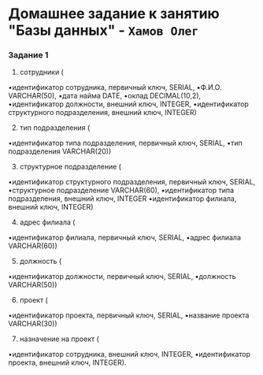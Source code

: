 # Домашнее задание к занятию "Базы данных" - `Хамов Олег`

### Задание 1

1. сотрудники (

•идентификатор сотрудника, первичный ключ, SERIAL,
•Ф.И.О. VARCHAR(50),
•дата найма DATE,
•оклад DECIMAL(10,2),
•идентификатор должности, внешний ключ, INTEGER,
•идентификатор структурного подразделения, внешний ключ, INTEGER)

2. тип подразделения (

•идентификатор типа подразделения, первичный ключ, SERIAL,
•тип подразделения VARCHAR(20))

3. структурное подразделение (

•идентификатор структурного подразделения, первичный ключ, SERIAL,
•структурное подразделение VARCHAR(60),
•идентификатор типа подразделения, внешний ключ, INTEGER
•идентификатор филиала, внешний ключ, INTEGER)

4. адрес филиала (

•идентификатор филиала, первичный ключ, SERIAL,
•адрес филиала VARCHAR(60))

5. должность (

•идентификатор должности, первичный ключ, SERIAL,
•должность VARCHAR(50))

6. проект (

•идентификатор проекта, первичный ключ, SERIAL,
•название проекта VARCHAR(30))

7. назначение на проект (

•идентификатор сотрудника, внешний ключ, INTEGER,
•идентификатор проекта, внешний ключ, INTEGER).

